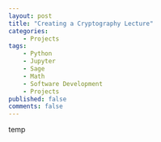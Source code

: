 ```yaml
---
layout: post
title: "Creating a Cryptography Lecture"
categories:
    - Projects
tags:
    - Python
    - Jupyter
    - Sage
    - Math
    - Software Development
    - Projects
published: false
comments: false
---
```


temp
